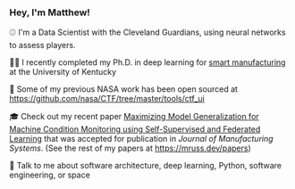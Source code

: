 ### Hey, I'm Matthew!

⚾️ I'm a Data Scientist with the Cleveland Guardians, using neural networks to assess players.

👨‍🎓 I recently completed my Ph.D. in deep learning for [smart manufacturing](https://manufai.engr.uky.edu) at the University of Kentucky

🎉 Some of my previous NASA work has been open sourced at https://github.com/nasa/CTF/tree/master/tools/ctf_ui

🎓 Check out my recent paper [Maximizing Model Generalization for Machine Condition Monitoring using Self-Supervised and Federated Learning](https://arxiv.org/abs/2304.14398) that was accepted for publication in *Journal of Manufacturing Systems*. (See the rest of my papers at https://mruss.dev/papers)

💬 Talk to me about software architecture, deep learning, Python, software engineering, or space
